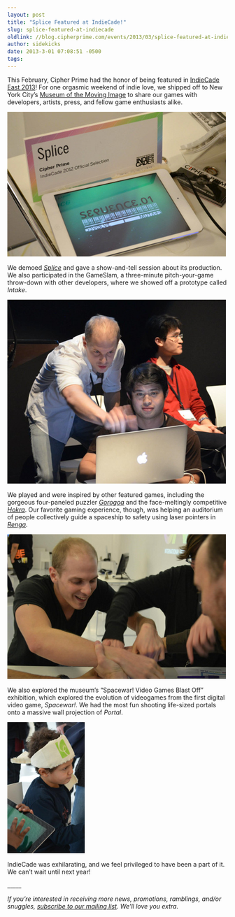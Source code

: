 ```yaml
---
layout: post
title: "Splice Featured at IndieCade!"
slug: splice-featured-at-indiecade
oldlink: //blog.cipherprime.com/events/2013/03/splice-featured-at-indiecade
author: sidekicks
date: 2013-3-01 07:08:51 -0500
tags: 
---
```


This February, Cipher Prime had the honor of being featured in [IndieCade East 2013](http://www.indiecade.com/2013/east_info/ "IndieCade!")! For one orgasmic weekend of indie love, we shipped off to New York City’s [Museum of the Moving Image](http://www.movingimage.us/) to share our games with developers, artists, press, and fellow game enthusiasts alike.

[![](/img/blog/splice-indiecade-selection.jpg "Splice at IndieCade!")](http://www.cipherprime.com/games/splice)

We demoed [_Splice_](http://www.cipherprime.com/games/splice) and gave a show-and-tell session about its production. We also participated in the GameSlam, a three-minute pitch-your-game throw-down with other developers, where we showed off a prototype called _Intake_.

[![](/img/blog/gameslam-intake1.jpg "Will and Andrei Demo Intake")](/img/blog/gameslam-intake1.jpg)

We played and were inspired by other featured games, including the gorgeous four-paneled puzzler _[Gorogoa](http://www.gorogoa.com/ "The most beautiful game ever")_ and the face-meltingly competitive _[Hokra](http://www.ramirocorbetta.com/hokra/ "Hokra")_. Our favorite gaming experience, though, was helping an auditorium of people collectively guide a spaceship to safety using laser pointers in _[Renga](http://wallfour.co.uk/announce/renga/ "Renga")_.

[![](/img/blog/will-bloop.jpg "Will Plays Bloop!")](/img/blog/will-bloop.jpg)

We also explored the museum’s “Spacewar! Video Games Blast Off” exhibition, which explored the evolution of videogames from the first digital video game, _Spacewar!_. We had the most fun shooting life-sized portals onto a massive wall projection of _Portal_.

[![](/img/blog/the-newest-member-of-cipher-prime.jpg "The newest member of the Cipher Prime team!")](/img/blog/the-newest-member-of-cipher-prime.jpg)

IndieCade was exhilarating, and we feel privileged to have been a part of it. We can’t wait until next year!

\_\_\_\_\_

_If you’re interested in receiving more news, promotions, ramblings, and/or snuggles, [subscribe to our mailing list](http://www.cipherprime.com/mailinglist "Subscribe to our mailing list!"). We’ll love you extra._
